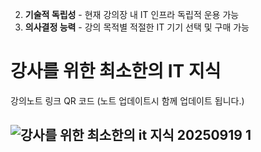 
2. **기술적 독립성** - 현재 강의장 내 IT 인프라 독립적 운용 가능
3. **의사결정 능력** - 강의 목적별 적절한 IT 기기 선택 및 구매 가능

# 강사를 위한 최소한의 IT 지식


강의노트 링크 QR 코드
(노트 업데이트시 함께 업데이트 됩니다.)


![강사를 위한 최소한의 it 지식 20250919 1](https://raw.githubusercontent.com/atoye1/seolcoding.com/images/강사를_위한_최소한의_it_지식-20250919-1.png)
---

